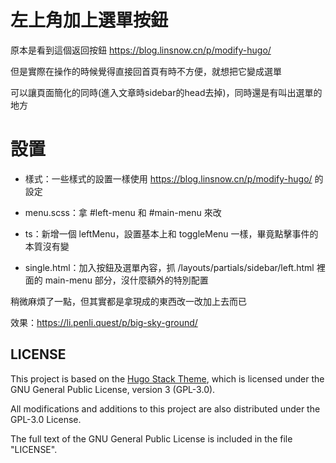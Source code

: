 # 左上角加上選單按鈕
原本是看到這個返回按鈕 https://blog.linsnow.cn/p/modify-hugo/

但是實際在操作的時候覺得直接回首頁有時不方便，就想把它變成選單

可以讓頁面簡化的同時(進入文章時sidebar的head去掉)，同時還是有叫出選單的地方

# 設置
* 樣式：一些樣式的設置一樣使用 https://blog.linsnow.cn/p/modify-hugo/ 的設定

* menu.scss：拿 #left-menu 和 #main-menu 來改

* ts：新增一個 leftMenu，設置基本上和 toggleMenu 一樣，畢竟點擊事件的本質沒有變

* single.html：加入按鈕及選單內容，抓 /layouts/partials/sidebar/left.html 裡面的 main-menu 部分，沒什麼額外的特別配置

稍微麻煩了一點，但其實都是拿現成的東西改一改加上去而已
  
效果：https://li.penli.quest/p/big-sky-ground/  

## LICENSE

This project is based on the [Hugo Stack Theme](https://github.com/CaiJimmy/hugo-theme-stack), 
which is licensed under the GNU General Public License, version 3 (GPL-3.0).

All modifications and additions to this project are also distributed under the GPL-3.0 License.

The full text of the GNU General Public License is included in the file "LICENSE".  
  
